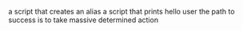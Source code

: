 a script that creates an alias
a script that prints hello user
the path to success is to take massive determined action  
